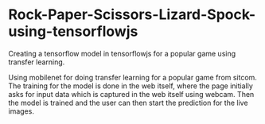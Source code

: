 # Rock-Paper-Scissors-Lizard-Spock-using-tensorflowjs
Creating a tensorflow model in tensorflowjs for a popular game using transfer learning.

Using mobilenet for doing transfer learning for a popular game from sitcom. The training for the model is done in the web itself, where the page initially asks for input data which is captured in the web itself using webcam. Then the model is trained and the user can then start the prediction for the live images.
